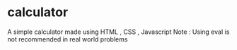 # calculator
A simple calculator made using HTML , CSS , Javascript 
Note : Using eval is not recommended in real world problems
